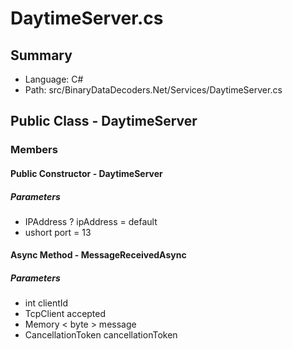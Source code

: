 ﻿# DaytimeServer.cs

## Summary

* Language: C#
* Path: src/BinaryDataDecoders.Net/Services/DaytimeServer.cs

## Public Class - DaytimeServer

### Members

#### Public Constructor - DaytimeServer

#####  Parameters

 - IPAddress ? ipAddress = default 
 - ushort port = 13 

#### Async Method - MessageReceivedAsync

#####  Parameters

 - int clientId 
 - TcpClient accepted 
 - Memory < byte > message 
 - CancellationToken cancellationToken 

